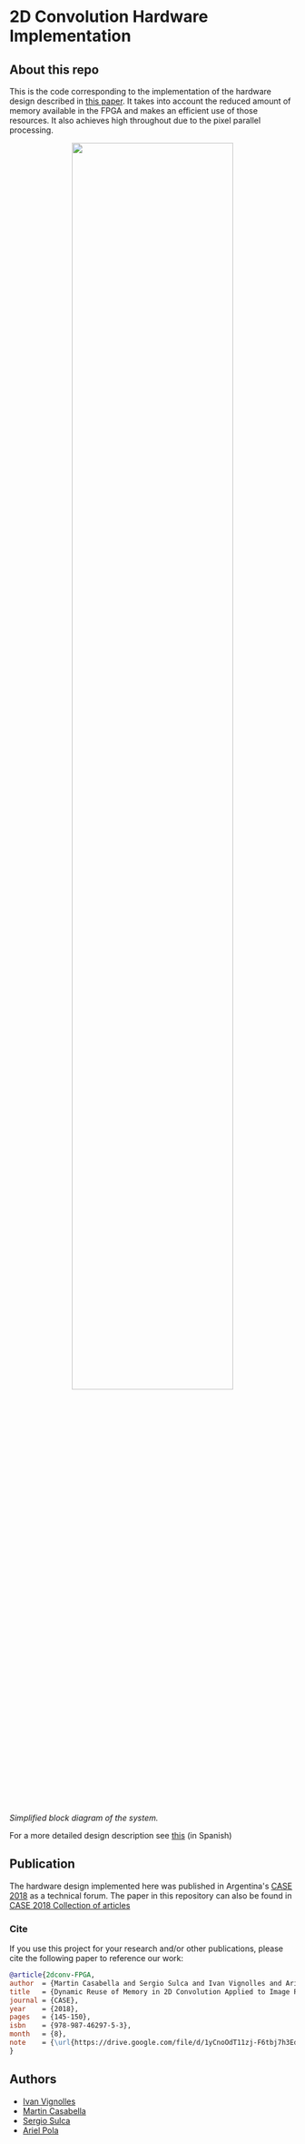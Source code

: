 # 2D Convolution Hardware Implementation

## About this repo

This is the code corresponding to the implementation of the hardware design described in [this paper](docs/PROJECT_DOC.pdf). It takes into account the reduced amount of memory available in the FPGA and makes an efficient use of those resources. It also achieves high throughout due to the pixel parallel processing.

<p style="text-align: center;">
<img src=docs/schematics/general-blockdiagram.png width=75%>
  
*Simplified block diagram of the system.*
</p>

For a more detailed design description see [this](docs/pps.pdf) (in Spanish)

## Publication

The hardware design implemented here was published in Argentina's [CASE 2018](http://www.sase.com.ar/case18/ ) as a technical forum. The paper in this repository can also be found in [CASE 2018 Collection of articles](https://drive.google.com/file/d/1yCnoOdT11zj-F6tbj7h3EdRZK2gGX1SY/view)

### Cite
If you use this project for your research and/or other publications,
please cite the following paper to reference our work:

```bibtex
@article{2dconv-FPGA,
author  = {Martin Casabella and Sergio Sulca and Ivan Vignolles and Ariel Pola},
title   = {Dynamic Reuse of Memory in 2D Convolution Applied to Image Processing},
journal = {CASE},
year    = {2018},
pages   = {145-150},
isbn    = {978-987-46297-5-3},
month   = {8},
note    = {\url{https://drive.google.com/file/d/1yCnoOdT11zj-F6tbj7h3EdRZK2gGX1SY/view?usp=sharing}}
}
```

## Authors

- [Ivan Vignolles](https://github.com/martincasabella)
- [Martin Casabella](https://github.com/martincasabella)
- [Sergio Sulca](https://github.com/ser0090)
- [Ariel Pola](https://github.com/apola83)
